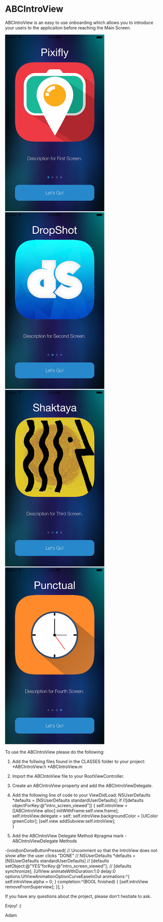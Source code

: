 ABCIntroView
========================
ABCIntroView is an easy to use onboarding which allows you to introduce your users to the applicaiton before reaching the Main Screen.

![drag](./SampleImages/ScreenShot_One.png)
![drag](./SampleImages/ScreenShot_Two.png)
![drag](./SampleImages/ScreenShot_Three.png)
![drag](./SampleImages/ScreenShot_Four.png)

To use the ABCIntroView please do the following:

1. Add the follwing files found in the CLASSES folder to your project:
        *ABCIntroView.h
        *ABCIntroView.m

2. Import the ABCIntoView file to your RootViewController.

3. Create an ABCIntroView property and add the ABCIntroViewDelegate.

4. Add the following line of code to your ViewDidLoad:
    NSUserDefaults *defaults = [NSUserDefaults standardUserDefaults];
    if (![defaults objectForKey:@"intro_screen_viewed"]) {
        self.introView = [[ABCIntroView alloc] initWithFrame:self.view.frame];
        self.introView.delegate = self;
        self.introView.backgroundColor = [UIColor greenColor];
        [self.view addSubview:self.introView];  
    }

5. Add the ABCIntroView Delegate Method
#pragma mark - ABCIntroViewDelegate Methods

-(void)onDoneButtonPressed{
    //    Uncomment so that the IntroView does not show after the user clicks "DONE"
    //    NSUserDefaults *defaults = [NSUserDefaults standardUserDefaults]
    //    [defaults setObject:@"YES"forKey:@"intro_screen_viewed"];
    //    [defaults synchronize];
    [UIView animateWithDuration:1.0 delay:0 options:UIViewAnimationOptionCurveEaseInOut animations:^{
        self.introView.alpha = 0;
    } completion:^(BOOL finished) {
        [self.introView removeFromSuperview];
    }];
}

If you have any questions about the project, please don't hestiate to ask.

Enjoy! :)

Adam
